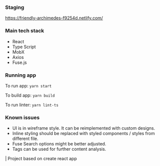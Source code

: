 
### Staging
https://friendly-archimedes-f9254d.netlify.com/

### Main tech stack
* React
* Type Script
* MobX
* Axios
* Fuse.js

### Running app
To run app: 
`yarn start`

To build app: 
`yarn build`

To run linter: 
`yarn lint-ts`

### Known issues
* UI is in wireframe style. It can be reimplemented with custom designs.
* Inline styling should be replaced with styled components / styles from different file. 
* Fuse Search options might be better adjusted.
* Tags can be used for further content analysis. 


| Project based on create react app
